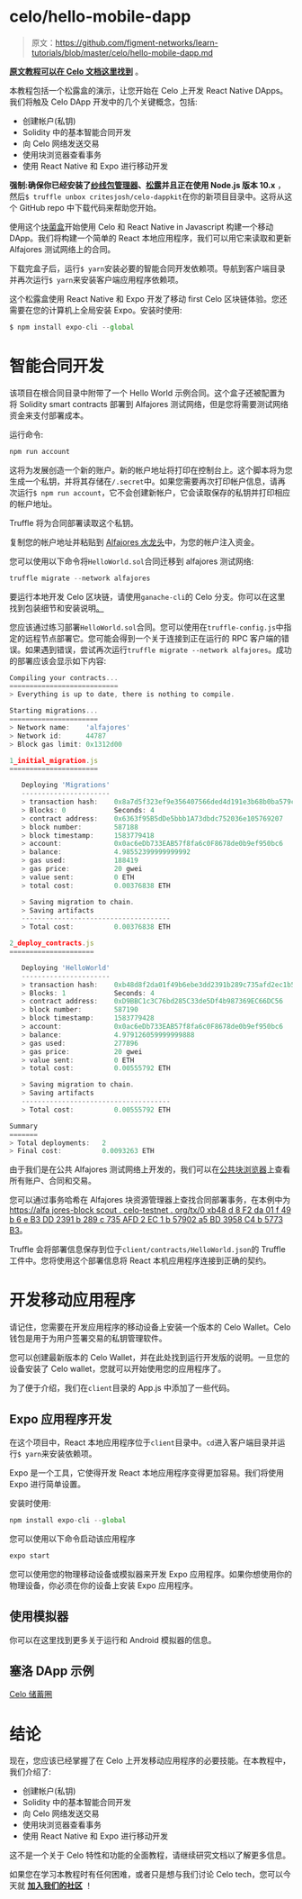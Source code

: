 # celo/hello-mobile-dapp

> 原文：<https://github.com/figment-networks/learn-tutorials/blob/master/celo/hello-mobile-dapp.md>

[**原文教程可以在 Celo 文档这里找到**](https://docs.celo.org/v/master/developer-guide/start/hello-mobile-dapp) 。

本教程包括一个松露盒的演示，让您开始在 Celo 上开发 React Native DApps。我们将触及 Celo DApp 开发中的几个关键概念，包括:

*   创建帐户(私钥)
*   Solidity 中的基本智能合同开发
*   向 Celo 网络发送交易
*   使用块浏览器查看事务
*   使用 React Native 和 Expo 进行移动开发

**强制:**确保你已经安装了[纱线包管理器](https://yarnpkg.com/)、[松露](https://www.trufflesuite.com/truffle)并且**正在使用 Node.js 版本 10.x** ，然后`$ truffle unbox critesjosh/celo-dappkit`在你的新项目目录中。这将从这个 GitHub repo 中下载代码来帮助您开始。

使用这个[块菌盒](https://www.trufflesuite.com/boxes)开始使用 Celo 和 React Native in Javascript 构建一个移动 DApp。我们将构建一个简单的 React 本地应用程序，我们可以用它来读取和更新 Alfajores 测试网络上的合同。

下载完盒子后，运行`$ yarn`安装必要的智能合同开发依赖项。导航到客户端目录并再次运行`$ yarn`来安装客户端应用程序依赖项。

这个松露盒使用 React Native 和 Expo 开发了移动 first Celo 区块链体验。您还需要在您的计算机上全局安装 Expo。安装时使用:

```js
$ npm install expo-cli --global
```

# 智能合同开发

该项目在根合同目录中附带了一个 Hello World 示例合同。这个盒子还被配置为将 Solidity smart contracts 部署到 Alfajores 测试网络，但是您将需要测试网络资金来支付部署成本。

运行命令:

```js
npm run account 
```

这将为发展创造一个新的账户。新的帐户地址将打印在控制台上。这个脚本将为您生成一个私钥，并将其存储在`/.secret`中。如果您需要再次打印帐户信息，请再次运行`$ npm run account`，它不会创建新帐户，它会读取保存的私钥并打印相应的帐户地址。

Truffle 将为合同部署读取这个私钥。

复制您的帐户地址并粘贴到 [Alfajores 水龙头](https://celo.org/developers/faucet)中，为您的帐户注入资金。

您可以使用以下命令将`HelloWorld.sol`合同迁移到 alfajores 测试网络:

```js
truffle migrate --network alfajores 
```

要运行本地开发 Celo 区块链，请使用`ganache-cli`的 Celo 分支。你可以在这里找到包装细节和安装说明[。](https://www.npmjs.com/package/@celo/ganache-cli)

您应该通过练习部署`HelloWorld.sol`合同。您可以使用在`truffle-config.js`中指定的远程节点部署它。您可能会得到一个关于连接到正在运行的 RPC 客户端的错误。如果遇到错误，尝试再次运行`truffle migrate --network alfajores`。成功的部署应该会显示如下内容:

```js
Compiling your contracts...
===========================
> Everything is up to date, there is nothing to compile.

Starting migrations...
======================
> Network name:    'alfajores'
> Network id:      44787
> Block gas limit: 0x1312d00

1_initial_migration.js
======================

   Deploying 'Migrations'
   ----------------------
   > transaction hash:    0x8a7d5f323ef9e356407566ded4d191e3b68b0ba579c5a7b920e5dea3936bb101
   > Blocks: 0            Seconds: 4
   > contract address:    0x6363f95B5dDe5bbb1A73dbdc752036e105769207
   > block number:        587188
   > block timestamp:     1583779418
   > account:             0x0ac6eDb733EAB57f8fa6c0F8678de0b9ef950bc6
   > balance:             4.98552399999999992
   > gas used:            188419
   > gas price:           20 gwei
   > value sent:          0 ETH
   > total cost:          0.00376838 ETH

   > Saving migration to chain.
   > Saving artifacts
   -------------------------------------
   > Total cost:          0.00376838 ETH

2_deploy_contracts.js
=====================

   Deploying 'HelloWorld'
   ----------------------
   > transaction hash:    0xb48d8f2da01f49b6ebe3dd2391b289c735afd2ec1b57902a5bd3958c4b5773b3
   > Blocks: 1            Seconds: 4
   > contract address:    0xD9BBC1c3C76bd285C33de5Df4b987369EC66DC56
   > block number:        587190
   > block timestamp:     1583779428
   > account:             0x0ac6eDb733EAB57f8fa6c0F8678de0b9ef950bc6
   > balance:             4.979126059999999888
   > gas used:            277896
   > gas price:           20 gwei
   > value sent:          0 ETH
   > total cost:          0.00555792 ETH

   > Saving migration to chain.
   > Saving artifacts
   -------------------------------------
   > Total cost:          0.00555792 ETH

Summary
=======
> Total deployments:   2
> Final cost:          0.0093263 ETH 
```

由于我们是在公共 Alfajores 测试网络上开发的，我们可以在[公共块浏览器](https://alfajores-blockscout.celo-testnet.org/)上查看所有账户、合同和交易。

您可以通过事务哈希在 Alfajores 块资源管理器上查找合同部署事务，在本例中为[https://alfa jores-block scout . celo-testnet . org/tx/0 xb48 d 8 F2 da 01 f 49 b 6 e B3 DD 2391 b 289 c 735 AFD 2 EC 1 b 57902 a5 BD 3958 C4 b 5773 B3](https://alfajores-blockscout.celo-testnet.org/tx/0xb48d8f2da01f49b6ebe3dd2391b289c735afd2ec1b57902a5bd3958c4b5773b3)。

Truffle 会将部署信息保存到位于`client/contracts/HelloWorld.json`的 Truffle 工件中。您将使用这个部署信息将 React 本机应用程序连接到正确的契约。

# 开发移动应用程序

请记住，您需要在开发应用程序的移动设备上安装一个版本的 Celo Wallet。Celo 钱包是用于为用户签署交易的私钥管理软件。

您可以创建最新版本的 Celo Wallet，并在此处找到运行开发版的说明。一旦您的设备安装了 Celo wallet，您就可以开始使用您的应用程序了。

为了便于介绍，我们在`client`目录的 App.js 中添加了一些代码。

## Expo 应用程序开发

在这个项目中，React 本地应用程序位于`client`目录中。`cd`进入客户端目录并运行`$ yarn`来安装依赖项。

Expo 是一个工具，它使得开发 React 本地应用程序变得更加容易。我们将使用 Expo 进行简单设置。

安装时使用:

```js
npm install expo-cli --global 
```

您可以使用以下命令启动该应用程序

```js
expo start 
```

您可以使用您的物理移动设备或模拟器来开发 Expo 应用程序。如果你想使用你的物理设备，你必须在你的设备上安装 Expo 应用程序。

## 使用模拟器

你可以在这里找到更多关于运行和 Android 模拟器的信息。

## 塞洛 DApp 示例

[Celo 储蓄圈](https://github.com/celo-org/savings-circle-demo)

# 结论

现在，您应该已经掌握了在 Celo 上开发移动应用程序的必要技能。在本教程中，我们介绍了:

*   创建帐户(私钥)
*   Solidity 中的基本智能合同开发
*   向 Celo 网络发送交易
*   使用块浏览器查看事务
*   使用 React Native 和 Expo 进行移动开发

这不是一个关于 Celo 特性和功能的全面教程，请继续研究文档以了解更多信息。

如果您在学习本教程时有任何困难，或者只是想与我们讨论 Celo tech，您可以今天就 [**加入我们的社区**](https://discord.gg/fszyM7K) ！